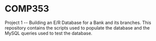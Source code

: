 # COMP353

Project 1 -- Building an E/R Database for a Bank and its branches.
This repository contains the scripts used to populate the database and the MySQL queries used to test the database.
